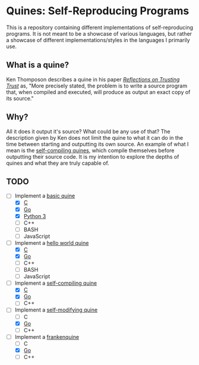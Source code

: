 # Quines: Self-Reproducing Programs

This is a repository containing different implementations of
self-reproducing programs. It is not meant to be a showcase of various
languages, but rather a showcase of different implementations/styles in
the languages I primarily use.

## What is a quine?

Ken Thomposon describes a quine in his paper [*Reflections on Trusting
Trust*](https://github.com/oglinuk/ken-thompsons-rott-quine/blob/master/rott.pdf)
as, "More precisely stated, the problem is to write a source program
that, when compiled and executed, will produce as output an exact copy of
its source."

## Why?

All it does it output it's source? What could be any use of that? The
description given by Ken does not limit the quine to what it can do in
the time between starting and outputting its own source. An example of
what I mean is the [self-compiling quines](self-compiling), which compile
themselves before outputting their source code. It is my intention to
explore the depths of quines and what they are truly capable of.

## TODO

* [ ] Implement a [basic quine](basic)
	* [X] [C](basic/c)
	* [X] [Go](basic/go)
	* [X] [Python 3](basic/python)
	* [ ] C++
	* [ ] BASH
	* [ ] JavaScript

* [ ] Implement a [hello world quine](hello-world)
	* [X] [C](hello-world/c)
	* [X] [Go](hello-world/go)
	* [ ] C++
	* [ ] BASH
	* [ ] JavaScript

* [ ] Implement a [self-compiling quine](self-compiling)
	* [X] [C](self-compiling/c)
	* [X] [Go](self-compiling/go)
	* [ ] C++

* [ ] Implement a [self-modifying quine](self-modifying)
	* [ ] C
	* [X] [Go](self-modifying/go)
	* [ ] C++

* [ ] Implement a [frankenquine](frankenquine)
	* [ ] C
	* [X] [Go](frankenquine/go)
	* [ ] C++
